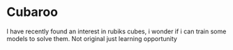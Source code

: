 # Cubaroo
I have recently found an interest in rubiks cubes, i wonder if i can train some models to solve them. Not original just learning opportunity
